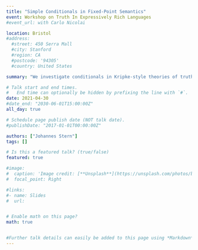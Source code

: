 ```yaml
---
title: "Simple Conditionals in Fixed-Point Semantics"
event: Workshop on Truth In Expressively Rich Languages
#event_url: with Carlo Nicolai

location: Bristol
#address:
  #street: 450 Serra Mall
  #city: Stanford
  #region: CA
  #postcode: '94305'
  #country: United States

summary: "We investigate conditionals in Kripke-style theories of truth and propose attractive truth-conditions for a variably-strict conditional that lead to a monotone evaluation scheme. As a consequence, the Kripke jump associated with the evaluation scheme will have fixed points."

# Talk start and end times.
#   End time can optionally be hidden by prefixing the line with `#`.
date: 2021-04-30
#date_end: "2030-06-01T15:00:00Z"
all_day: true

# Schedule page publish date (NOT talk date).
#publishDate: "2017-01-01T00:00:00Z"

authors: ["Johannes Stern"]
tags: []

# Is this a featured talk? (true/false)
featured: true

#image:
#  caption: 'Image credit: [**Unsplash**](https://unsplash.com/photos/bzdhc5b3Bxs)'
#  focal_point: Right

#links:
#- name: Slides
#  url:


# Enable math on this page?
math: true


#Further talk details can easily be added to this page using *Markdown* and $\rm \LaTeX$ math code.
---
```

